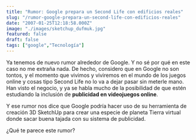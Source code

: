 ```yaml
---
title: "Rumor: Google prepara un Second Life con edificios reales"
slug: "/rumor-google-prepara-un-second-life-con-edificios-reales"
date: "2007-01-25T12:18:58.000Z"
image: "./images/sketchup_dufmuk.jpg"
featured: false
draft: false
tags: ["google","Tecnología"]
---
```



Ya tenemos de nuevo rumor alrededor de Google. Y no sé por qué en este caso no me extraña nada. De hecho, considero que en Google no son tontos, y el momento que vivimos y viviremos en el mundo de los juegos online y cosas tipo Second Life no lo va a dejar pasar sin meterle mano. Han visto el negocio, y ya se habla mucho de la posibilidad de que estén estudiando la inclusión de **publicidad en videojuegos online**.

Y ese rumor nos dice que Google podría hacer uso de su herramienta de creación 3D SketchUp para crear una especie de planeta Tierra virtual donde sacar buena tajada con su sistema de publicidad.

¿Qué te parece este rumor?



